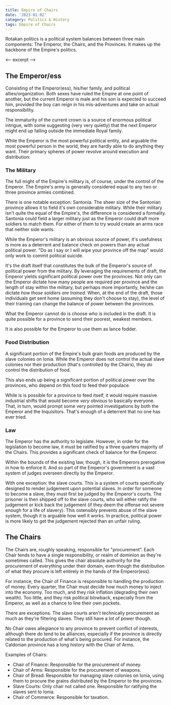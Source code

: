 ```yaml
---
title: Empire of Chairs
date: '2023-01-02'
category: Politics & History
tags: Empire of Chairs
---
```


Rotakan politics is a political system balances between three main components: The Emperor, the Chairs, and the Provinces. It makes up the backbone of the Empire's politics.

<-- excerpt -->

## The Emperor/ess

Consisting of the Emperor(ess), his/her family, and political allies/organization. Both sexes have ruled the Empire at one point of another, but the current Emperor is male and his son is expected to succeed him, provided the boy can reign in his mis-adventures and take on actual responsibility.

The immaturity of the current crown is a source of enormous political intrigue, with some suggesting (very very quietly) that the next Emperor might end up falling outside the immediate Royal family.

While the Emperor is the most powerful political entity, and arguable the most powerful person in the world, they are hardly able to do anything they want. Their primary spheres of power revolve around execution and distribution:

### The Military

The full might of the Empire's military is, of course, under the control of the Emperor. The Empire's army is generally considered equal to any two or three province armies combined. 

There is one notable exception: Santonia. The sheer size of the Santonian province allows it to field it's own considerable military. While their military isn't quite the equal of the Empire's, the difference is considered a formality. Santonia could field a larger military just as the Emperor could draft more soldiers to match them. For either of them to try would create an arms race that neither side wants.

While the Emperor's military is an obvious source of power, it's usefulness is more as a deterrent and balance check on powers than any actual political power. "Do as I say or I will wipe your province off the map" would only work to commit political suicide.

It's the draft itself that constitutes the bulk of the Emperor's source of political power from the military. By leveraging the requirements of draft, the Emperor yields significant political power over the provinces. Not only can the Emperor dictate how many people are required per province and the length of stay within the military, but perhaps more importantly, he/she can dictate _how those soldiers are trained._  When, at the end of the draft, those individuals get sent home (assuming they don't choose to stay), the level of their training can change the balance of power between the provinces.

What the Emperor cannot do is choose _who_ is included in the draft. It is quite possible for a province to send their poorest, weakest members.

It is also possible for the Emperor to use them as lance fodder.

### Food Distribution

A significant portion of the Empire's bulk grain foods are produced by the slave colonies on Ionia. While the Emperor does not control the actual slave colonies nor their production (that's controlled by the Chairs), they _do_ control the distribution of food.

This also ends up being a significant portion of political power over the provinces, who depend on this food to feed their populace.

While is is possible for a province to feed itself, it would require massive industrial shifts that would become _very_ obvious to basically everyone. That, in turn, would prompt some very pointed investigations by both the Emperor and the Inquisitors. That's enough of a deterrent that no one has ever tried.

### Law

The Emperor has the authority to legislate. However, in order for the legislation to become law, it must be ratified by a three quarters majority of the Chairs. This provides a significant check of balance for the Emperor.

Within the bounds of the existing law, though, it is the Emperors prerogative in how to enforce it. And so part of the Emperor's government is a vast system of judges overseen directly by the Emperor.

With one exception: the slave courts. This is a system of courts specifically designed to render judgement upon potential slaves. In order for someone to become a slave, they must first be judged by the Emperor's courts. The prisoner is then shipped off to the slave courts, who will either ratify the judgement or kick back the judgement (if they deem the offense not severe enough for a life of slavery). This ostensibly prevents abuse of the slave system, though it is arguable how well it works. In practice, political power is more likely to get the judgement rejected than an unfair ruling.


## The Chairs

The Chairs are, roughly speaking, responsible for "procurement". Each Chair tends to have a single responsibility, or realm of dominion as they're sometimes called. This gives the chair absolute authority for the procurement of everything under their domain, even though the distribution of what they procure is left entirely in the hands of the Emperor(ess).

For instance, the Chair of Finance is responsible to handling the production of money. Every quarter, the Chair must decide how much money to inject into the economy.  Too much, and they risk inflation (degrading their own wealth).  Too little, and they risk political blowback, especially from the Emperor, as well as a chance to line their own pockets.

There are exceptions. The slave courts aren't technically procurement as much as they're filtering slaves. They still have a lot of power though.

No Chair owes allegiance to any province to prevent conflict of interests, although there do tend to be alliances, especially if the province is directly related to the production of what's being procured.  For instance, the Caldonian province has a long history with the Chair of Arms.

Examples of Chairs:

- Chair of Finance: Responsible for the procurement of money.
- Chair of Arms: Responsible for the procurement of weapons.
- Chair of Bread: Responsible for managing slave colonies on Ionia, using them to procure the grains distributed by the Emperor to the provinces.
- Slave Courts: Only chair not called one. Responsible for ratifying the slaves sent to Ionia.
- Chair of Commerce: Responsible for taxation.


